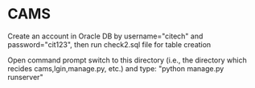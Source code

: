 # CAMS

Create an account in Oracle DB by username="citech" and password="cit123", then run check2.sql file for table creation

Open command prompt switch to this directory (i.e., the directory which recides cams,lgin,manage.py, etc.) and type: 
"python manage.py runserver"
